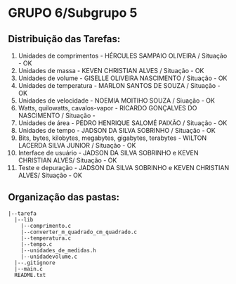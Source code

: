 # GRUPO 6/Subgrupo 5

## **Distribuição das Tarefas**:

1. Unidades de comprimentos - HÉRCULES SAMPAIO OLIVEIRA / Situação - OK
2. Unidades de massa - KEVEN CHRISTIAN ALVES / Situação - OK
3. Unidades de volume - GISELLE OLIVEIRA NASCIMENTO / Situação - OK
4. Unidades de temperatura - MARLON SANTOS DE SOUZA / Situação - OK
5. Unidades de velocidade - NOEMIA MOITIHO SOUZA / Siuação - OK
6. Watts, quilowatts, cavalos-vapor - RICARDO GONÇALVES DO NASCIMENTO / Situação - 
7. Unidades de área - PEDRO HENRIQUE SALOMÉ PAIXÃO / Situação - OK
8. Unidades de tempo - JADSON DA SILVA SOBRINHO / Situação - OK
9. Bits, bytes, kilobytes, megabytes, gigabytes, terabytes - WILTON LACERDA SILVA JUNIOR / Situação - OK
10. Interface de usuário - JADSON DA SILVA SOBRINHO e KEVEN CHRISTIAN ALVES/ Situação - OK
11. Teste e depuração - JADSON DA SILVA SOBRINHO e KEVEN CHRISTIAN ALVES/ Situação - OK


## **Organização das pastas:**
```
|--tarefa
  |--lib
    |--comprimento.c
    |--converter_m_quadrado_cm_quadrado.c
    |--temperatura.c
    |--tempo.c
    |--unidades_de_medidas.h
    |--unidadevolume.c
  |--.gitignore
  |--main.c
  README.txt
```


